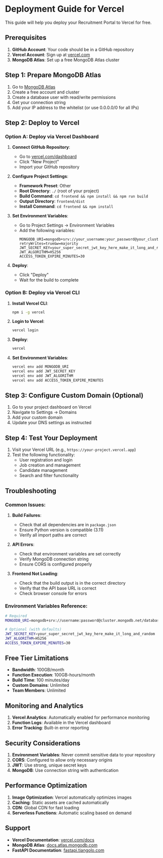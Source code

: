 # Deployment Guide for Vercel

This guide will help you deploy your Recruitment Portal to Vercel for free.

## Prerequisites

1. **GitHub Account**: Your code should be in a GitHub repository
2. **Vercel Account**: Sign up at [vercel.com](https://vercel.com)
3. **MongoDB Atlas**: Set up a free MongoDB Atlas cluster

## Step 1: Prepare MongoDB Atlas

1. Go to [MongoDB Atlas](https://www.mongodb.com/atlas)
2. Create a free account and cluster
3. Create a database user with read/write permissions
4. Get your connection string
5. Add your IP address to the whitelist (or use 0.0.0.0/0 for all IPs)

## Step 2: Deploy to Vercel

### Option A: Deploy via Vercel Dashboard

1. **Connect GitHub Repository**:
   - Go to [vercel.com/dashboard](https://vercel.com/dashboard)
   - Click "New Project"
   - Import your GitHub repository

2. **Configure Project Settings**:
   - **Framework Preset**: Other
   - **Root Directory**: `./` (root of your project)
   - **Build Command**: `cd frontend && npm install && npm run build`
   - **Output Directory**: `frontend/dist`
   - **Install Command**: `cd frontend && npm install`

3. **Set Environment Variables**:
   - Go to Project Settings → Environment Variables
   - Add the following variables:
     ```
     MONGODB_URI=mongodb+srv://your_username:your_password@your_cluster.mongodb.net/recruitment_portal?retryWrites=true&w=majority
     JWT_SECRET_KEY=your_super_secret_jwt_key_here_make_it_long_and_random
     JWT_ALGORITHM=HS256
     ACCESS_TOKEN_EXPIRE_MINUTES=30
     ```

4. **Deploy**:
   - Click "Deploy"
   - Wait for the build to complete

### Option B: Deploy via Vercel CLI

1. **Install Vercel CLI**:
   ```bash
   npm i -g vercel
   ```

2. **Login to Vercel**:
   ```bash
   vercel login
   ```

3. **Deploy**:
   ```bash
   vercel
   ```

4. **Set Environment Variables**:
   ```bash
   vercel env add MONGODB_URI
   vercel env add JWT_SECRET_KEY
   vercel env add JWT_ALGORITHM
   vercel env add ACCESS_TOKEN_EXPIRE_MINUTES
   ```

## Step 3: Configure Custom Domain (Optional)

1. Go to your project dashboard on Vercel
2. Navigate to Settings → Domains
3. Add your custom domain
4. Update your DNS settings as instructed

## Step 4: Test Your Deployment

1. Visit your Vercel URL (e.g., `https://your-project.vercel.app`)
2. Test the following functionality:
   - User registration and login
   - Job creation and management
   - Candidate management
   - Search and filter functionality

## Troubleshooting

### Common Issues:

1. **Build Failures**:
   - Check that all dependencies are in `package.json`
   - Ensure Python version is compatible (3.11)
   - Verify all import paths are correct

2. **API Errors**:
   - Check that environment variables are set correctly
   - Verify MongoDB connection string
   - Ensure CORS is configured properly

3. **Frontend Not Loading**:
   - Check that the build output is in the correct directory
   - Verify that the API base URL is correct
   - Check browser console for errors

### Environment Variables Reference:

```bash
# Required
MONGODB_URI=mongodb+srv://username:password@cluster.mongodb.net/database?retryWrites=true&w=majority

# Optional (with defaults)
JWT_SECRET_KEY=your_super_secret_jwt_key_here_make_it_long_and_random
JWT_ALGORITHM=HS256
ACCESS_TOKEN_EXPIRE_MINUTES=30
```

## Free Tier Limitations

- **Bandwidth**: 100GB/month
- **Function Execution**: 100GB-hours/month
- **Build Time**: 100 minutes/day
- **Custom Domains**: Unlimited
- **Team Members**: Unlimited

## Monitoring and Analytics

1. **Vercel Analytics**: Automatically enabled for performance monitoring
2. **Function Logs**: Available in the Vercel dashboard
3. **Error Tracking**: Built-in error reporting

## Security Considerations

1. **Environment Variables**: Never commit sensitive data to your repository
2. **CORS**: Configured to allow only necessary origins
3. **JWT**: Use strong, unique secret keys
4. **MongoDB**: Use connection string with authentication

## Performance Optimization

1. **Image Optimization**: Vercel automatically optimizes images
2. **Caching**: Static assets are cached automatically
3. **CDN**: Global CDN for fast loading
4. **Serverless Functions**: Automatic scaling based on demand

## Support

- **Vercel Documentation**: [vercel.com/docs](https://vercel.com/docs)
- **MongoDB Atlas**: [docs.atlas.mongodb.com](https://docs.atlas.mongodb.com)
- **FastAPI Documentation**: [fastapi.tiangolo.com](https://fastapi.tiangolo.com) 